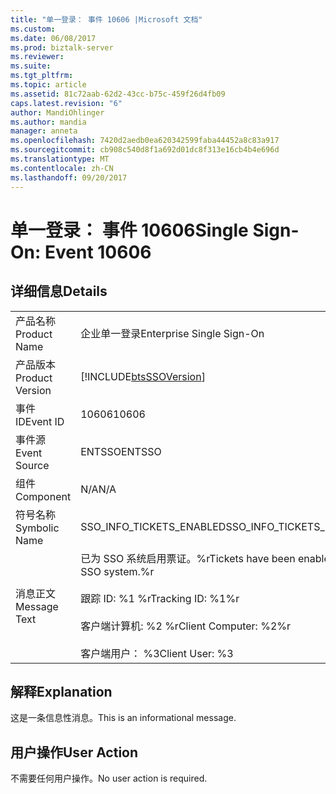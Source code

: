 ```yaml
---
title: "单一登录： 事件 10606 |Microsoft 文档"
ms.custom: 
ms.date: 06/08/2017
ms.prod: biztalk-server
ms.reviewer: 
ms.suite: 
ms.tgt_pltfrm: 
ms.topic: article
ms.assetid: 81c72aab-62d2-43cc-b75c-459f26d4fb09
caps.latest.revision: "6"
author: MandiOhlinger
ms.author: mandia
manager: anneta
ms.openlocfilehash: 7420d2aedb0ea620342599faba44452a8c83a917
ms.sourcegitcommit: cb908c540d8f1a692d01dc8f313e16cb4b4e696d
ms.translationtype: MT
ms.contentlocale: zh-CN
ms.lasthandoff: 09/20/2017
---
```

# <a name="single-sign-on-event-10606"></a><span data-ttu-id="c037f-102">单一登录： 事件 10606</span><span class="sxs-lookup"><span data-stu-id="c037f-102">Single Sign-On: Event 10606</span></span>
## <a name="details"></a><span data-ttu-id="c037f-103">详细信息</span><span class="sxs-lookup"><span data-stu-id="c037f-103">Details</span></span>  
  
|||  
|-|-|  
|<span data-ttu-id="c037f-104">产品名称</span><span class="sxs-lookup"><span data-stu-id="c037f-104">Product Name</span></span>|<span data-ttu-id="c037f-105">企业单一登录</span><span class="sxs-lookup"><span data-stu-id="c037f-105">Enterprise Single Sign-On</span></span>|  
|<span data-ttu-id="c037f-106">产品版本</span><span class="sxs-lookup"><span data-stu-id="c037f-106">Product Version</span></span>|[!INCLUDE[btsSSOVersion](../includes/btsssoversion-md.md)]|  
|<span data-ttu-id="c037f-107">事件 ID</span><span class="sxs-lookup"><span data-stu-id="c037f-107">Event ID</span></span>|<span data-ttu-id="c037f-108">10606</span><span class="sxs-lookup"><span data-stu-id="c037f-108">10606</span></span>|  
|<span data-ttu-id="c037f-109">事件源</span><span class="sxs-lookup"><span data-stu-id="c037f-109">Event Source</span></span>|<span data-ttu-id="c037f-110">ENTSSO</span><span class="sxs-lookup"><span data-stu-id="c037f-110">ENTSSO</span></span>|  
|<span data-ttu-id="c037f-111">组件</span><span class="sxs-lookup"><span data-stu-id="c037f-111">Component</span></span>|<span data-ttu-id="c037f-112">N/A</span><span class="sxs-lookup"><span data-stu-id="c037f-112">N/A</span></span>|  
|<span data-ttu-id="c037f-113">符号名称</span><span class="sxs-lookup"><span data-stu-id="c037f-113">Symbolic Name</span></span>|<span data-ttu-id="c037f-114">SSO_INFO_TICKETS_ENABLED</span><span class="sxs-lookup"><span data-stu-id="c037f-114">SSO_INFO_TICKETS_ENABLED</span></span>|  
|<span data-ttu-id="c037f-115">消息正文</span><span class="sxs-lookup"><span data-stu-id="c037f-115">Message Text</span></span>|<span data-ttu-id="c037f-116">已为 SSO 系统启用票证。%r</span><span class="sxs-lookup"><span data-stu-id="c037f-116">Tickets have been enabled for the SSO system.%r</span></span><br /><br /> <span data-ttu-id="c037f-117">跟踪 ID: %1 %r</span><span class="sxs-lookup"><span data-stu-id="c037f-117">Tracking ID: %1%r</span></span><br /><br /> <span data-ttu-id="c037f-118">客户端计算机: %2 %r</span><span class="sxs-lookup"><span data-stu-id="c037f-118">Client Computer: %2%r</span></span><br /><br /> <span data-ttu-id="c037f-119">客户端用户： %3</span><span class="sxs-lookup"><span data-stu-id="c037f-119">Client User: %3</span></span>|  
  
## <a name="explanation"></a><span data-ttu-id="c037f-120">解释</span><span class="sxs-lookup"><span data-stu-id="c037f-120">Explanation</span></span>  
 <span data-ttu-id="c037f-121">这是一条信息性消息。</span><span class="sxs-lookup"><span data-stu-id="c037f-121">This is an informational message.</span></span>  
  
## <a name="user-action"></a><span data-ttu-id="c037f-122">用户操作</span><span class="sxs-lookup"><span data-stu-id="c037f-122">User Action</span></span>  
 <span data-ttu-id="c037f-123">不需要任何用户操作。</span><span class="sxs-lookup"><span data-stu-id="c037f-123">No user action is required.</span></span>